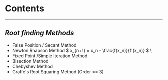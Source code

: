 # Contents
------------------------------------------------
## *Root finding Methods*

* False Position / Secant Method
* Newton Rhapson Method
$ x_{n+1} = x_n - \frac{f(x_n)}{f'(x_n)} $ \\
* Fixed Point /Simple Iteration Method
* Bisection Method
* Chebyshev Method
* Graffe's Root Squaring Method (Order == 3)
